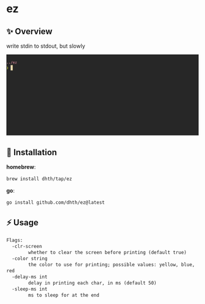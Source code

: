 # ez

✨ Overview
---

write stdin to stdout, but slowly

<p align="center">
  <img src="./ez.gif?raw=true" alt="Usage" />
</p>


💾 Installation
---

**homebrew**:

```sh
brew install dhth/tap/ez
```

**go**:

```sh
go install github.com/dhth/ez@latest
```

⚡️ Usage
---

```
Flags:
  -clr-screen
        whether to clear the screen before printing (default true)
  -color string
        the color to use for printing; possible values: yellow, blue, red
  -delay-ms int
        delay in printing each char, in ms (default 50)
  -sleep-ms int
        ms to sleep for at the end
```
